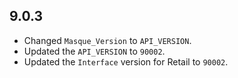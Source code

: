 ## 9.0.3

- Changed `Masque_Version` to `API_VERSION`.
- Updated the `API_VERSION` to `90002`.
- Updated the `Interface` version for Retail to `90002`.
